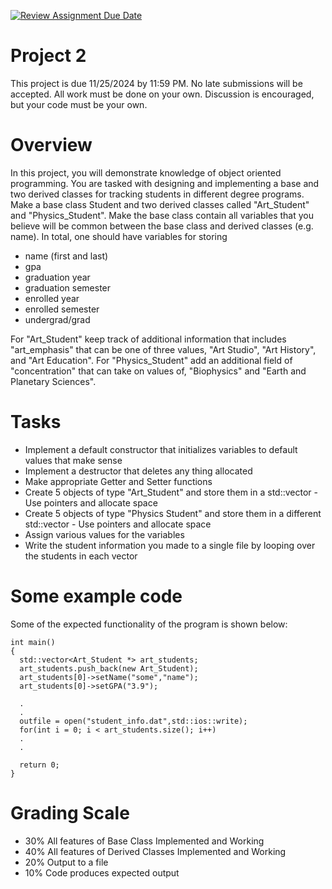 [![Review Assignment Due Date](https://classroom.github.com/assets/deadline-readme-button-22041afd0340ce965d47ae6ef1cefeee28c7c493a6346c4f15d667ab976d596c.svg)](https://classroom.github.com/a/ZLDaAvmS)
# Project 2
This project is due 11/25/2024 by 11:59 PM.  No late submissions will be accepted.  All work must be done on your own.  Discussion is encouraged, but your code must be your own.

# Overview
In this project, you will demonstrate knowledge of object oriented programming.  You are tasked with designing and implementing a base and two derived classes for tracking students in different degree programs.  Make a base class Student and two derived classes called "Art_Student" and "Physics_Student".  Make the base class contain all variables that you believe will be common between the base class and derived classes (e.g. name).  In total, one should have variables for storing 
  - name (first and last)
  - gpa
  - graduation year
  - graduation semester
  - enrolled year
  - enrolled semester
  - undergrad/grad
  
For "Art_Student" keep track of additional information that includes "art_emphasis" that can be one of three values, "Art Studio", "Art History", and "Art Education".  For "Physics_Student" add an additional field of "concentration" that can take on values of, "Biophysics" and "Earth and Planetary Sciences".
  
# Tasks
  - Implement a default constructor that initializes variables to default values that make sense
  - Implement a destructor that deletes any thing allocated
  - Make appropriate Getter and Setter functions
  - Create 5 objects of type "Art_Student" and store them in a std::vector - Use pointers and allocate space
  - Create 5 objects of type "Physics Student" and store them in a different std::vector - Use pointers and allocate space
  - Assign various values for the variables
  - Write the student information you made to a single file by looping over the students in each vector
  
# Some example code
Some of the expected functionality of the program is shown below:

```
int main()
{
  std::vector<Art_Student *> art_students;
  art_students.push_back(new Art_Student);
  art_students[0]->setName("some","name");
  art_students[0]->setGPA("3.9");
  
  .
  .
  outfile = open("student_info.dat",std::ios::write);
  for(int i = 0; i < art_students.size(); i++)
  .
  .
  
  return 0;
}
```

# Grading Scale
 - 30% All features of Base Class Implemented and Working
 - 40% All features of Derived Classes Implemented and Working
 - 20% Output to a file
 - 10% Code produces expected output
  
